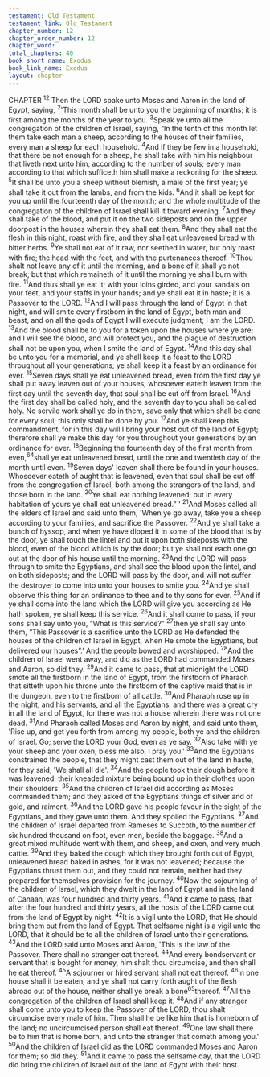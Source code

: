 ```yaml
---
testament: Old Testament
testament_link: Old_Testament
chapter_number: 12
chapter_order_number: 12
chapter_word: 
total_chapters: 40
book_short_name: Exodus
book_link_name: Exodus
layout: chapter
---
```


CHAPTER <sup>12</sup>
Then the LORD spake unto Moses and Aaron in the land of Egypt, saying,
<sup>2</sup>'This month shall be unto you the beginning of months; it is first among the months of
the year to you. <sup>3</sup>Speak ye unto all the congregation of the children of Israel, saying, “In
the tenth of this month let them take each man a sheep, according to the houses of
their families, every man a sheep for each household. <sup>4</sup>And if they be few in a
household, that there be not enough for a sheep, he shall take with him his neighbour
that liveth next unto him, according to the number of souls; every man according to
that which sufficeth him shall make a reckoning for the sheep. <sup>5</sup>It shall be unto you a
sheep without blemish, a male of the first year; ye shall take it out from the lambs, and
from the kids. <sup>6</sup>And it shall be kept for you up until the fourteenth day of the month;
and the whole multitude of the congregation of the children of Israel shall kill it toward
evening. <sup>7</sup>And they shall take of the blood, and put it on the two side­posts and on the
upper door­post in the houses wherein they shall eat them. <sup>8</sup>And they shall eat the
flesh in this night, roast with fire, and they shall eat unleavened bread with bitter
herbs. <sup>9</sup>Ye shall not eat of it raw, nor seethed in water, but only roast with fire; the
head with the feet, and with the purtenances thereof. <sup>10</sup>Thou shalt not leave any of it
until the morning, and a bone of it shall ye not break; but that which remaineth of it
until the morning ye shall burn with fire. <sup>11</sup>And thus shall ye eat it; with your loins
girded, and your sandals on your feet, and your staffs in your hands; and ye shall eat it
in haste; it is a Passover to the LORD. <sup>12</sup>And I will pass through the land of Egypt in
that night, and will smite every firstborn in the land of Egypt, both man and beast, and
on all the gods of Egypt I will execute judgment; I am the LORD. <sup>13</sup>And the blood shall
be to you for a token upon the houses where ye are; and I will see the blood, and will
protect you, and the plague of destruction shall not be upon you, when I smite the land
of Egypt. <sup>14</sup>And this day shall be unto you for a memorial, and ye shall keep it a feast to
the LORD throughout all your generations; ye shall keep it a feast by an ordinance for
ever. <sup>15</sup>Seven days shall ye eat unleavened bread, even from the first day ye shall put
away leaven out of your houses; whosoever eateth leaven from the first day until the
seventh day, that soul shall be cut off from Israel. <sup>16</sup>And the first day shall be called
holy, and the seventh day to you shall be called holy. No servile work shall ye do in
them, save only that which shall be done for every soul; this only shall be done by you.
<sup>17</sup>And ye shall keep this commandment, for in this day will I bring your host out of the
land of Egypt; therefore shall ye make this day for you throughout your generations by
an ordinance for ever. <sup>18</sup>Beginning the fourteenth day of the first month from even,<sup>64</sup>shall ye eat unleavened bread, until the one and twentieth day of the month until even.
<sup>19</sup>Seven days' leaven shall there be found in your houses. Whosoever eateth of aught
that is leavened, even that soul shall be cut off from the congregation of Israel, both
among the strangers of the land, and those born in the land. <sup>20</sup>Ye shall eat nothing
leavened; but in every habitation of yours ye shall eat unleavened bread.” ' 
<sup>21</sup>And Moses called all the elders of Israel and said unto them, 'When ye go
away, take you a sheep according to your families, and sacrifice the Passover. <sup>22</sup>And ye
shall take a bunch of hyssop, and when ye have dipped it in some of the blood that is
by the door, ye shall touch the lintel and put it upon both side­posts with the blood,
even of the blood which is by the door; but ye shall not each one go out at the door of
his house until the morning. <sup>23</sup>And the LORD will pass through to smite the Egyptians,
and shall see the blood upon the lintel, and on both side­posts; and the LORD will pass
by the door, and will not suffer the destroyer to come into unto your houses to smite
you. <sup>24</sup>And ye shall observe this thing for an ordinance to thee and to thy sons for ever.
<sup>25</sup>And if ye shall come into the land which the LORD will give you according as He hath
spoken, ye shall keep this service. <sup>26</sup>And it shall come to pass, if your sons shall say
unto you, “What is this service?” <sup>27</sup>then ye shall say unto them, “This Passover is a
sacrifice unto the LORD as He defended the houses of the children of Israel in Egypt,
when He smote the Egyptians, but delivered our houses”.' And the people bowed and
worshipped. <sup>28</sup>And  the  children  of  Israel  went  away,  and  did  as  the  LORD  had
commanded Moses and Aaron, so did they. 
<sup>29</sup>And it came to pass, that at midnight the LORD smote all the firstborn in the
land of Egypt, from the firstborn of Pharaoh that sitteth upon his throne unto the
firstborn of the captive maid that is in the dungeon, even to the firstborn of all cattle.
<sup>30</sup>And Pharaoh rose up in the night, and his servants, and all the Egyptians; and there
was a great cry in all the land of Egypt, for there was not a house wherein there was not
one dead. <sup>31</sup>And Pharaoh called Moses and Aaron by night, and said unto them, 'Rise
up, and get you forth from among my people, both ye and the children of Israel. Go;
serve the LORD your God, even as ye say. <sup>32</sup>Also take with ye your sheep and your
oxen; bless me also, I pray you.' <sup>33</sup>And the Egyptians constrained the people, that they
might cast them out of the land in haste, for they said, 'We shall all die'. <sup>34</sup>And the
people took their dough before it was leavened, their kneaded mixture being bound up
in their clothes upon their shoulders. <sup>35</sup>And the children of Israel did according as
Moses commanded them; and they asked of the Egyptians things of silver and of gold,
and raiment. <sup>36</sup>And the LORD gave his people favour in the sight of the Egyptians, and
they gave unto them. And they spoiled the Egyptians. 
<sup>37</sup>And the children of Israel departed from Rameses to Succoth, to the number of
six hundred thousand on foot, even men, beside the baggage. <sup>38</sup>And a great mixed
multitude went with them, and sheep, and oxen, and very much cattle. <sup>39</sup>And they
baked the dough which they brought forth out of Egypt, unleavened bread baked in
ashes, for it was not leavened; because the Egyptians thrust them out, and they could
not remain, neither had they prepared for themselves provision for the journey. <sup>40</sup>Now
the sojourning of the children of Israel, which they dwelt in the land of Egypt and in the
land of Canaan, was four hundred and thirty years. <sup>41</sup>And it came to pass, that after
the four hundred and thirty years, all the hosts of the LORD came out from the land of
Egypt by night. <sup>42</sup>It is a vigil unto the LORD, that He should bring them out from the
land of Egypt. That selfsame night is a vigil unto the LORD, that it should be to all the
children of Israel unto their generations. 
<sup>43</sup>And the LORD said unto Moses and Aaron, 'This is the law of the Passover.
There shall no stranger eat thereof. <sup>44</sup>And every bondservant or servant that is bought
for money, him shalt thou circumcise, and then shall he eat thereof. <sup>45</sup>A sojourner or
hired servant shall not eat thereof. <sup>46</sup>In one house shall it be eaten, and ye shall not
carry forth aught of the flesh abroad out of the house, neither shall ye break a bone<sup>65</sup>thereof. <sup>47</sup>All the congregation of the children of Israel shall keep it. <sup>48</sup>And if any
stranger shall come unto you to keep the Passover of the LORD, thou shalt circumcise
every male of him. Then shall he be like him that is home­born of the land; no
uncircumcised person shall eat thereof. <sup>49</sup>One law shall there be to him that is home­
born, and unto the stranger that cometh among you.' <sup>50</sup>And the children of Israel did as
the LORD commanded Moses and Aaron for them; so did they. <sup>51</sup>And it came to pass
the selfsame day, that the LORD did bring the children of Israel out of the land of Egypt
with their host.